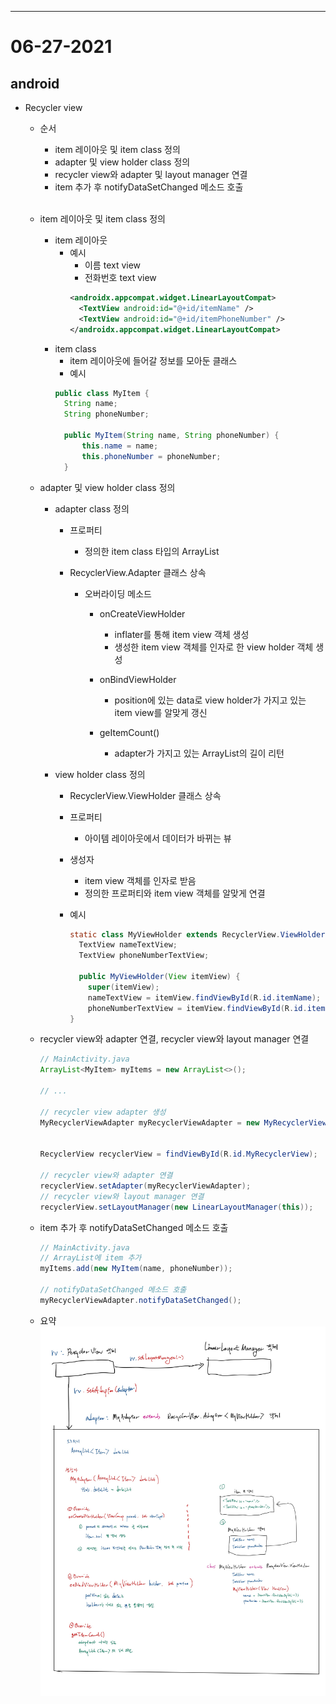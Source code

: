 
---

# 06-27-2021

## android

- Recycler view
  - 순서
    - item 레이아웃 및 item class 정의
    - adapter 및 view holder class 정의
    - recycler view와 adapter 및 layout manager 연결
    - item 추가 후 notifyDataSetChanged 메소드 호출  
      <br />
  - item 레이아웃 및 item class 정의
    - item 레이아웃
      - 예시
        - 이름 text view
        - 전화번호 text view
        ```xml
        <androidx.appcompat.widget.LinearLayoutCompat>
          <TextView android:id="@+id/itemName" />
          <TextView android:id="@+id/itemPhoneNumber" />
        </androidx.appcompat.widget.LinearLayoutCompat>
        ```
    - item class
      - item 레이아웃에 들어갈 정보를 모아둔 클래스
      - 예시
      ```java
      public class MyItem {
        String name;
        String phoneNumber;

        public MyItem(String name, String phoneNumber) {
            this.name = name;
            this.phoneNumber = phoneNumber;
        }
      ```

  - adapter 및 view holder class 정의
    - adapter class 정의
      - 프로퍼티
        - 정의한 item class 타입의 ArrayList
        
      - RecyclerView.Adapter 클래스 상속
        - 오버라이딩 메소드
          - onCreateViewHolder
            - inflater를 통해 item view 객체 생성
            - 생성한 item view 객체를 인자로 한 view holder 객체 생성
            
          - onBindViewHolder
            - position에 있는 data로 view holder가 가지고 있는 item view를 알맞게 갱신
            
          - geItemCount()
            - adapter가 가지고 있는 ArrayList의 길이 리턴
            
    - view holder class 정의
      - RecyclerView.ViewHolder 클래스 상속
      - 프로퍼티
        - 아이템 레이아웃에서 데이터가 바뀌는 뷰
        
      - 생성자
        - item view 객체를 인자로 받음
        - 정의한 프로퍼티와 item view 객체를 알맞게 연결
        
      - 예시
        ```java
        static class MyViewHolder extends RecyclerView.ViewHolder {
          TextView nameTextView;
          TextView phoneNumberTextView;

          public MyViewHolder(View itemView) {
            super(itemView);
            nameTextView = itemView.findViewById(R.id.itemName);
            phoneNumberTextView = itemView.findViewById(R.id.itemPhoneNumber);
        }
        ```

  - recycler view와 adapter 연결, recycler view와 layout manager 연결

    ```java
    // MainActivity.java
    ArrayList<MyItem> myItems = new ArrayList<>();

    // ...

    // recycler view adapter 생성
    MyRecyclerViewAdapter myRecyclerViewAdapter = new MyRecyclerViewAdapter(myItems);


    RecyclerView recyclerView = findViewById(R.id.MyRecyclerView);

    // recycler view와 adapter 연결
    recyclerView.setAdapter(myRecyclerViewAdapter);
    // recycler view와 layout manager 연결
    recyclerView.setLayoutManager(new LinearLayoutManager(this));
    ```

  - item 추가 후 notifyDataSetChanged 메소드 호출

    ```java
    // MainActivity.java
    // ArrayList에 item 추가
    myItems.add(new MyItem(name, phoneNumber));

    // notifyDataSetChanged 메소드 호출
    myRecyclerViewAdapter.notifyDataSetChanged();
    ```

  - 요약
    ![Recycler view summary, recycler view summary image](./assets/images/recycler_view_summary.jpg)
